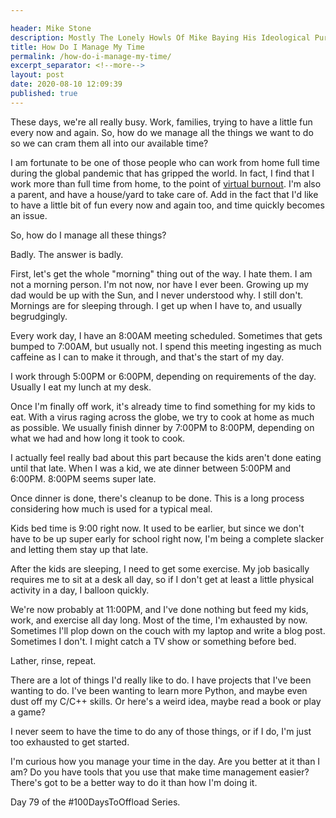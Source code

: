 ```yaml
---

header: Mike Stone
description: Mostly The Lonely Howls Of Mike Baying His Ideological Purity At The Moon
title: How Do I Manage My Time
permalink: /how-do-i-manage-my-time/
excerpt_separator: <!--more-->
layout: post
date: 2020-08-10 12:09:39
published: true
---
```


These days, we're all really busy. Work, families, trying to have a little fun every now and again. So, how do we manage all the things we want to do so we can cram them all into our available time?

<!--more-->

I am fortunate to be one of those people who can work from home full time during the global pandemic that has gripped the world. In fact, I find that I work more than full time from home, to the point of [virtual burnout](https://write.as/mikestone/working-from-home). I'm also a parent, and have a house/yard to take care of. Add in the fact that I'd like to have a little bit of fun every now and again too, and time quickly becomes an issue.

So, how do I manage all these things?

Badly. The answer is badly.

First, let's get the whole "morning" thing out of the way. I hate them. I am not a morning person. I'm not now, nor have I ever been. Growing up my dad would be up with the Sun, and I never understood why. I still don't. Mornings are for sleeping through. I get up when I have to, and usually begrudgingly.

Every work day, I have an 8:00AM meeting scheduled. Sometimes that gets bumped to 7:00AM, but usually not. I spend this meeting ingesting as much caffeine as I can to make it through, and that's the start of my day.

I work through 5:00PM or 6:00PM, depending on requirements of the day. Usually I eat my lunch at my desk.

Once I'm finally off work, it's already time to find something for my kids to eat. With a virus raging across the globe, we try to cook at home as much as possible. We usually finish dinner by 7:00PM to 8:00PM, depending on what we had and how long it took to cook. 

I actually feel really bad about this part because the kids aren't done eating until that late. When I was a kid, we ate dinner between 5:00PM and 6:00PM. 8:00PM seems super late.

Once dinner is done, there's cleanup to be done. This is a long process considering how much is used for a typical meal. 

Kids bed time is 9:00 right now. It used to be earlier, but since we don't have to be up super early for school right now, I'm being a complete slacker and letting them stay up that late.

After the kids are sleeping, I need to get some exercise. My job basically requires me to sit at a desk all day, so if I don't get at least a little physical activity in a day, I balloon quickly.

We're now probably at 11:00PM, and I've done nothing but feed my kids, work, and exercise all day long. Most of the time, I'm exhausted by now. Sometimes I'll plop down on the couch with my laptop and write a blog post. Sometimes I don't. I might catch a TV show or something before bed. 

Lather, rinse, repeat.

There are a lot of things I'd really like to do. I have projects that I've been wanting to do. I've been wanting to learn more Python, and maybe even dust off my C/C++ skills. Or here's a weird idea, maybe read a book or play a game?

I never seem to have the time to do any of those things, or if I do, I'm just too exhausted to get started.

I'm curious how you manage your time in the day. Are you better at it than I am? Do you have tools that you use that make time management easier? There's got to be a better way to do it than how I'm doing it.

Day 79 of the #100DaysToOffload Series.